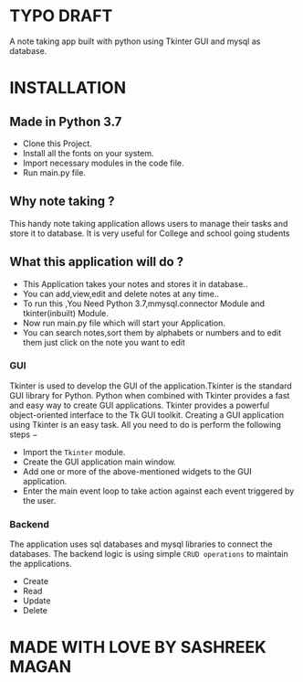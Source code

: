 # TYPO DRAFT
A note taking app built with python using Tkinter GUI and mysql as database.

# INSTALLATION
## Made in Python 3.7
- Clone this Project.
- Install all the fonts on your system.
- Import necessary modules in the code file.
- Run main.py file.

## Why note taking ?
This handy note taking application allows users to manage their tasks and store it to database.
It is very useful for College and school going students

## What this application will do ?
- This Application takes your notes and stores it in database..
- You can add,view,edit and delete notes at any time..
- To run this ,You Need Python 3.7,mmysql.connector Module and tkinter(inbuilt) Module.
- Now run main.py file which will start your Application.
- You can search notes,sort them by alphabets or numbers and to edit them just click on the note you want to edit

### GUI
Tkinter is used to develop the GUI of the application.Tkinter is the standard GUI library for Python. Python when combined with Tkinter provides a fast and easy way to create GUI applications. Tkinter provides a powerful object-oriented interface to the Tk GUI toolkit.
Creating a GUI application using Tkinter is an easy task. All you need to do is perform the following steps −
* Import the `Tkinter` module.
* Create the GUI application main window.
* Add one or more of the above-mentioned widgets to the GUI application.
* Enter the main event loop to take action against each event triggered by the user.

### Backend
The application uses sql databases and mysql libraries to connect the databases.
The backend logic is using simple `CRUD operations` to maintain the applications.
- Create
- Read
- Update
- Delete

# MADE WITH LOVE BY SASHREEK MAGAN
